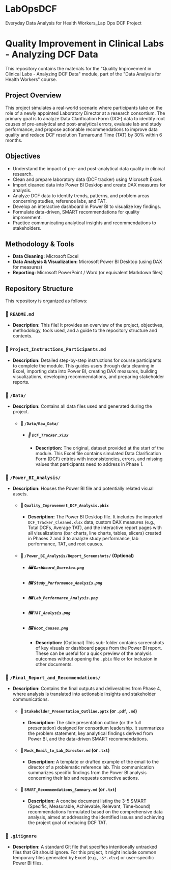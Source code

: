 # LabOpsDCF
Everyday Data Analysis for Health Workers_Lap Ops DCF Project
# Quality Improvement in Clinical Labs - Analyzing DCF Data

This repository contains the materials for the "Quality Improvement in Clinical Labs - Analyzing DCF Data" module, part of the "Data Analysis for Health Workers" course.

## Project Overview

This project simulates a real-world scenario where participants take on the role of a newly appointed Laboratory Director at a research consortium. The primary goal is to analyze Data Clarification Form (DCF) data to identify root causes of pre-analytical and post-analytical errors, evaluate lab and study performance, and propose actionable recommendations to improve data quality and reduce DCF resolution Turnaround Time (TAT) by 30% within 6 months.

## Objectives

* Understand the impact of pre- and post-analytical data quality in clinical research.
* Clean and prepare laboratory data (DCF tracker) using Microsoft Excel.
* Import cleaned data into Power BI Desktop and create DAX measures for analysis.
* Analyze DCF data to identify trends, patterns, and problem areas concerning studies, reference labs, and TAT.
* Develop an interactive dashboard in Power BI to visualize key findings.
* Formulate data-driven, SMART recommendations for quality improvement.
* Practice communicating analytical insights and recommendations to stakeholders.

## Methodology & Tools

* **Data Cleaning:** Microsoft Excel
* **Data Analysis & Visualization:** Microsoft Power BI Desktop (using DAX for measures)
* **Reporting:** Microsoft PowerPoint / Word (or equivalent Markdown files)

## Repository Structure

This repository is organized as follows:

### 📄 `README.md`
* **Description:** This file! It provides an overview of the project, objectives, methodology, tools used, and a guide to the repository structure and contents.

### 📄 `Project_Instructions_Participants.md`
* **Description:** Detailed step-by-step instructions for course participants to complete the module. This guides users through data cleaning in Excel, importing data into Power BI, creating DAX measures, building visualizations, developing recommendations, and preparing stakeholder reports.

### 📂 `/Data/`
* **Description:** Contains all data files used and generated during the project.
    * #### 📂 `/Data/Raw_Data/`
        * ##### 📄 `DCF_Tracker.xlsx`
            * **Description:** The original, dataset provided at the start of the module. This Excel file contains simulated Data Clarification Form (DCF) entries with inconsistencies, errors, and missing values that participants need to address in Phase 1.

### 📂 `/Power_BI_Analysis/`
* **Description:** Houses the Power BI file and potentially related visual assets.
    * #### 📄 `Quality_Improvement_DCF_Analysis.pbix`
        * **Description:** The Power BI Desktop file. It includes the imported `DCF_Tracker_Cleaned.xlsx` data, custom DAX measures (e.g., Total DCFs, Average TAT), and the interactive report pages with all visualizations (bar charts, line charts, tables, slicers) created in Phases 2 and 3 to analyze study performance, lab performance, TAT, and root causes.
    * #### 📂 `/Power_BI_Analysis/Report_Screenshots/` (Optional)
        * ##### 🖼️ `Dashboard_Overview.png`
        * ##### 🖼️ `Study_Performance_Analysis.png`
        * ##### 🖼️ `Lab_Performance_Analysis.png`
        * ##### 🖼️ `TAT_Analysis.png`
        * ##### 🖼️ `Root_Causes.png`
      
            * **Description:** (Optional) This sub-folder contains screenshots of key visuals or dashboard pages from the Power BI report. These can be useful for a quick preview of the analysis outcomes without opening the `.pbix` file or for inclusion in other documents.

### 📂 `/Final_Report_and_Recommendations/`
* **Description:** Contains the final outputs and deliverables from Phase 4, where analysis is translated into actionable insights and stakeholder communications.
    * #### 📄 `Stakeholder_Presentation_Outline.pptx` (or `.pdf`, `.md`)
        * **Description:** The slide presentation outline (or the full presentation) designed for consortium leadership. It summarizes the problem statement, key analytical findings derived from Power BI, and the data-driven SMART recommendations.
    * #### 📄 `Mock_Email_to_Lab_Director.md` (or `.txt`)
        * **Description:** A template or drafted example of the email to the director of a problematic reference lab. This communication summarizes specific findings from the Power BI analysis concerning their lab and requests corrective actions.
    * #### 📄 `SMART_Recommendations_Summary.md` (or `.txt`)
        * **Description:** A concise document listing the 3-5 SMART (Specific, Measurable, Achievable, Relevant, Time-bound) recommendations formulated based on the comprehensive data analysis, aimed at addressing the identified issues and achieving the project goal of reducing DCF TAT.

### 📄 `.gitignore`
* **Description:** A standard Git file that specifies intentionally untracked files that Git should ignore. For this project, it might include common temporary files generated by Excel (e.g., `~$*.xlsx`) or user-specific Power BI files.
